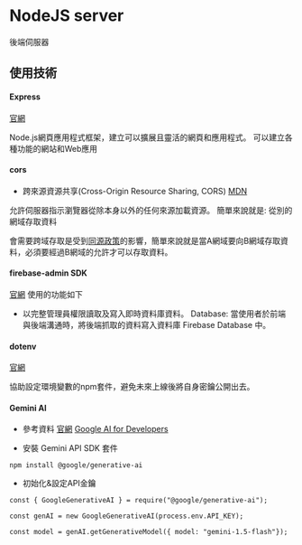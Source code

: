 # NodeJS server

後端伺服器

## 使用技術

#### Express

[官網](https://expressjs.com/)

Node.js網頁應用程式框架，建立可以擴展且靈活的網頁和應用程式。
可以建立各種功能的網站和Web應用

#### cors
- 跨來源資源共享(Cross-Origin Resource Sharing, CORS)
[MDN](https://developer.mozilla.org/zh-TW/docs/Web/HTTP/CORS)

允許伺服器指示瀏覽器從除本身以外的任何來源加載資源。
簡單來說就是: 從別的網域存取資料

會需要跨域存取是受到[同源政策](https://developer.mozilla.org/zh-TW/docs/Web/Security/Same-origin_policy)的影響，簡單來說就是當A網域要向B網域存取資料，必須要經過B網域的允許才可以存取資料。

#### firebase-admin SDK

[官網](https://firebase.google.com/docs/admin/setup?hl=zh-tw)
使用的功能如下

- 以完整管理員權限讀取及寫入即時資料庫資料。
Database: 當使用者於前端與後端溝通時，將後端抓取的資料寫入資料庫 Firebase Database 中。

#### dotenv

[官網](https://www.npmjs.com/package/dotenv)

協助設定環境變數的npm套件，避免未來上線後將自身密鑰公開出去。

#### Gemini AI

- 參考資料
[官網](https://ai.google.dev/)
[Google AI for Developers](https://ai.google.dev/api?_gl=1*1fabdu8*_ga*MTcwNDk3NTM3Ny4xNzI0MjExODgz*_ga_P1DBVKWT6V*MTcyNDgzNjgzMS41LjEuMTcyNDgzNjg3NS4xNi4wLjE0MDA1MzE3NzE.&hl=zh-tw&lang=node#set-up-api-key)

- 安裝 Gemini API SDK 套件
```
npm install @google/generative-ai
```

- 初始化&設定API金鑰 
```
const { GoogleGenerativeAI } = require("@google/generative-ai");

const genAI = new GoogleGenerativeAI(process.env.API_KEY);

const model = genAI.getGenerativeModel({ model: "gemini-1.5-flash"});
```